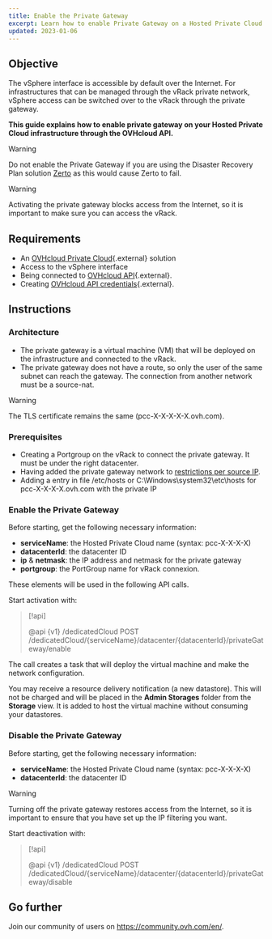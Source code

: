 ```yaml
---
title: Enable the Private Gateway
excerpt: Learn how to enable Private Gateway on a Hosted Private Cloud infrastructure
updated: 2023-01-06
---
```


## Objective

The vSphere interface is accessible by default over the Internet. For infrastructures that can be managed through the vRack private network, vSphere access can be switched over to the vRack through the private gateway.

**This guide explains how to enable private gateway on your Hosted Private Cloud infrastructure through the OVHcloud API.**

> [!warning]
> Do not enable the Private Gateway if you are using the Disaster Recovery Plan solution [Zerto](https://www.ovhcloud.com/en-gb/enterprise/products/hosted-private-cloud/zerto/) as this would cause Zerto to fail.
>

> [!warning]
>
> Activating the private gateway blocks access from the Internet, so it is important to make sure you can access the vRack.
>

## Requirements

* An [OVHcloud Private Cloud](https://www.ovh.co.uk/private-cloud/){.external} solution
* Access to the vSphere interface
* Being connected to [OVHcloud API](https://api.ovh.com/){.external}.
* Creating [OVHcloud API credentials](first-steps1.){.external}.

## Instructions

### Architecture

* The private gateway is a virtual machine (VM) that will be deployed on the infrastructure and connected to the vRack.
* The private gateway does not have a route, so only the user of the same subnet can reach the gateway. The connection from another network must be a source-nat.

> [!warning]
>
> The TLS certificate remains the same (pcc-X-X-X-X-X.ovh.com).
>

### Prerequisites

* Creating a Portgroup on the vRack to connect the private gateway. It must be under the right datacenter.
* Having added the private gateway network to [restrictions per source IP](manager_ovh_private_cloud1.).
* Adding a entry in file /etc/hosts or C:\Windows\system32\etc\hosts for pcc-X-X-X-X.ovh.com with the private IP

<a name="enablegw"></a>

### Enable the Private Gateway

Before starting, get the following necessary information:

- **serviceName**: the Hosted Private Cloud name (syntax: pcc-X-X-X-X)
- **datacenterId**: the datacenter ID
- **ip** & **netmask**: the IP address and netmask for the private gateway
- **portgroup**: the PortGroup name for vRack connexion.

These elements will be used in the following API calls.

Start activation with:

> [!api]
>
> @api {v1} /dedicatedCloud POST /dedicatedCloud/{serviceName}/datacenter/{datacenterId}/privateGateway/enable
>

The call creates a task that will deploy the virtual machine and make the network configuration.

You may receive a resource delivery notification (a new datastore). This will not be charged and will be placed in the **Admin Storages** folder from the **Storage** view. It is added to host the virtual machine without consuming your datastores.

<a name="disablegw"></a>

### Disable the Private Gateway

Before starting, get the following necessary information:

- **serviceName**: the Hosted Private Cloud name (syntax: pcc-X-X-X-X)
- **datacenterId**: the datacenter ID

> [!warning]
>
> Turning off the private gateway restores access from the Internet, so it is important to ensure that you have set up the IP filtering you want.
>

Start deactivation with:

> [!api]
>
> @api {v1} /dedicatedCloud POST /dedicatedCloud/{serviceName}/datacenter/{datacenterId}/privateGateway/disable
>

## Go further

Join our community of users on <https://community.ovh.com/en/>.
